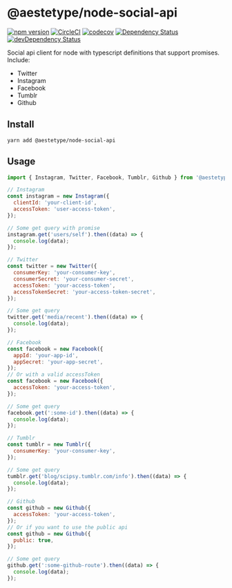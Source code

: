 # @aestetype/node-social-api

[![npm version](https://badge.fury.io/js/%40aestetype%2Fnode-social-api.svg)](https://badge.fury.io/js/%40aestetype%2Fnode-social-api)
[![CircleCI](https://circleci.com/gh/aestetype/node-social-api.svg?style=svg)](https://circleci.com/gh/aestetype/node-social-api)
[![codecov](https://codecov.io/gh/aestetype/node-social-api/branch/master/graph/badge.svg)](https://codecov.io/gh/aestetype/node-social-api)
[![Dependency Status](https://david-dm.org/aestetype/node-social-api.svg)](https://david-dm.org/aestetype/node-social-api)
[![devDependency Status](https://david-dm.org/aestetype/node-social-api/dev-status.svg)](https://david-dm.org/aestetype/node-social-api#info=devDependencies)

Social api client for node with typescript definitions that support promises.
Include:
* Twitter
* Instagram
* Facebook
* Tumblr
* Github

## Install

`yarn add @aestetype/node-social-api`

## Usage

```javascript
import { Instagram, Twitter, Facebook, Tumblr, Github } from '@aestetype/node-social-api';

// Instagram
const instagram = new Instagram({
  clientId: 'your-client-id',
  accessToken: 'user-access-token',
});

// Some get query with promise
instagram.get('users/self').then((data) => {
  console.log(data);
});

// Twitter
const twitter = new Twitter({
  consumerKey: 'your-consumer-key',
  consumerSecret: 'your-consumer-secret',
  accessToken: 'your-access-token',
  accessTokenSecret: 'your-access-token-secret',
});

// Some get query
twitter.get('media/recent').then((data) => {
  console.log(data);
});

// Facebook
const facebook = new Facebook({
  appId: 'your-app-id',
  appSecret: 'your-app-secret',
});
// Or with a valid accessToken
const facebook = new Facebook({
  accessToken: 'your-access-token',
});

// Some get query
facebook.get(':some-id').then((data) => {
  console.log(data);
});

// Tumblr
const tumblr = new Tumblr({
  consumerKey: 'your-consumer-key',
});

// Some get query
tumblr.get('blog/scipsy.tumblr.com/info').then((data) => {
  console.log(data);
});

// Github
const github = new Github({
  accessToken: 'your-access-token',
});
// Or if you want to use the public api
const github = new Github({
  public: true,
});

// Some get query
github.get(':some-github-route').then((data) => {
  console.log(data);
});
```
